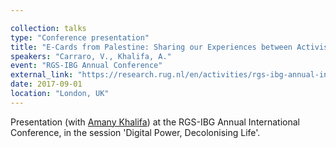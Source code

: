 ```yaml
---

collection: talks
type: "Conference presentation"
title: "E-Cards from Palestine: Sharing our Experiences between Activism and Research"
speakers: "Carraro, V., Khalifa, A."
event: "RGS-IBG Annual Conference"
external_link: "https://research.rug.nl/en/activities/rgs-ibg-annual-international-conference-2017-royal-geographical-s"
date: 2017-09-01
location: "London, UK"
---
```

Presentation (with [Amany Khalifa](https://twitter.com/amanykhalefa?lang=en)) at the RGS-IBG Annual International Conference, in the session 'Digital Power, Decolonising Life'.
